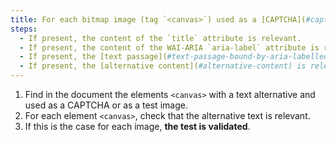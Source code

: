 ```yaml
---
title: For each bitmap image (tag `<canvas>`) used as a [CAPTCHA](#captcha) or as a [test image](#test-image), having a [text alternative](#text-alternative-image) or an [alternative content](#alternative-content), is this alternative relevant?
steps:
  - If present, the content of the `title` attribute is relevant.
  - If present, the content of the WAI-ARIA `aria-label` attribute is relevant.
  - If present, the [text passage](#text-passage-bound-by-aria-labelledby-or-aria-describedby) associated via the `aria-labelledby` WAI-ARIA attribute is relevant.
  - If present, the [alternative content](#alternative-content) is relevant.
---
```


1. Find in the document the elements `<canvas>` with a text alternative and used as a CAPTCHA or as a test image.
2. For each element `<canvas>`, check that the alternative text is relevant.
3. If this is the case for each image, **the test is validated**.
